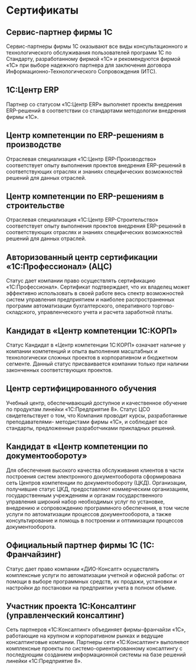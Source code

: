 # Сертификаты

## Сервис-партнер фирмы 1С
Сервис-партнеры фирмы 1С оказывают все виды консультационного и технологического обслуживания пользователей программ 1С по Стандарту, разработанному фирмой «1С» и рекомендуются фирмой «1С» при выборе надежного партнера для заключения договора Информационно-Технологического Сопровождения (ИТС).

## 1С:Центр ERP
Партнер со статусом «1С:Центр ERP» выполняет проекты внедрения ERP-решений в соответствии со стандартами методологии внедрения фирмы «1С».

## Центр компетенции по ERP-решениям в производстве
Отраслевая специализация «1С:Центр ERP-Производство» соответствует опыту выполнения проектов внедрения ERP-решений в соответствующих отраслях и знаниях специфических возможностей решений для данных отраслей.

## Центр компетенции по ERP-решениям в строительстве
Отраслевая специализация «1С:Центр ERP-Строительство» соответствует опыту выполнения проектов внедрения ERP-решений в соответствующих отраслях и знаниях специфических возможностей решений для данных отраслей.

## Авторизованный центр сертификации «1С:Профессионал» (АЦС)
Статус дает компании право осуществлять сертификацию «1С:Профессионал». Сертификат подтверждает, что их владелец может эффективно использовать в своей работе весь спектр возможностей систем управления предприятием и наиболее распространенных программ автоматизации бухгалтерского, оперативного торгово-складского, управленческого учета и расчета заработной платы.

## Кандидат в «Центр компетенции 1С:КОРП»
Статус Кандидат в «Центр компетенции 1С:КОРП» означает наличие у компании компетенций и опыта выполнения масштабных и технологически сложных проектов в корпоративном и бюджетном сегменте. Данный статус присваивается компании только при наличии законченных соответствующих проектов.

## Центр сертифицированного обучения
Учебный центр, обеспечивающий доступное и качественное обучение по продуктам линейки «1С:Предприятие 8». Статус ЦСО свидетельствует о том, что Компания проводит курсы, разработанные преподавателями- методистами фирмы «1С», и соблюдает все стандарты, предложенные разработчиками прикладных решений.

## Кандидат в «Центр компетенции по документообороту»
Для обеспечения высокого качества обслуживания клиентов в части построения систем электронного документооборота сформирована сеть Центров компетенции по документообороту (ЦКД). 
Организации, получившие статус ЦКД, предоставляют коммерческим организациям, государственным учреждениям и органам государственного управления широкий набор необходимых услуг по установке, внедрению и сопровождению программного обеспечения, в том числе услуги по автоматизации процессов документооборота, а также консультирование и помощь в построении и оптимизации процессов документооборота.

## Официальный партнер фирмы 1С (1С: Франчайзинг)
Статус дает право компании «ДИО-Консалт» осуществлять комплексные услуги по автоматизации учетной и офисной работы: от помощи в выборе программных средств, их продажи, установки и настройки до постановки на предприятии учета в полном объеме.

## Участник проекта 1С:Консалтинг (управленческий консалтинг)
Сеть партнеров «1С:Консалтинг» объединяет фирмы-франчайзи «1С», работающие на крупном и корпоративном рынках и ведущие консалтинговые компании. Партнеры сети «1С:Консалтинг» выполняют комплексные проекты по системо-ориентированному консалтингу с последующим созданием информационной системы на базе решений линейки «1С:Предприятие 8».
